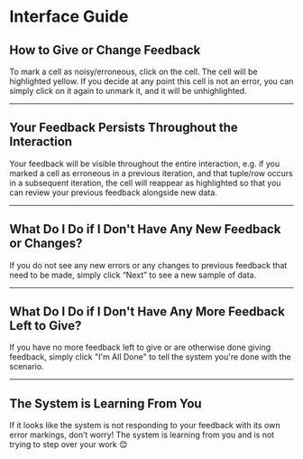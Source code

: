 # Interface Guide

## **How to Give or Change Feedback**
To mark a cell as noisy/erroneous, click on the cell. The cell will be highlighted yellow. If you decide at any point this cell is not an error, you can simply click on it again to unmark it, and it will be unhighlighted.

---

## **Your Feedback Persists Throughout the Interaction**
Your feedback will be visible throughout the entire interaction, e.g. if you marked a cell as erroneous in a previous iteration, and that tuple/row occurs in a subsequent iteration, the cell will reappear as highlighted so that you can review your previous feedback alongside new data. 

---

## **What Do I Do if I Don't Have Any New Feedback or Changes?**
If you do not see any new errors or any changes to previous feedback that need to be made, simply click “Next” to see a new sample of data.

---

## **What Do I Do if I Don't Have Any More Feedback Left to Give?**
If you have no more feedback left to give or are otherwise done giving feedback, simply click "I'm All Done" to tell the system you're done with the scenario.

---

## **The System is Learning From You**
If it looks like the system is not responding to your feedback with its own error markings, don’t worry! The system is learning from you and is not trying to step over your work 😊
